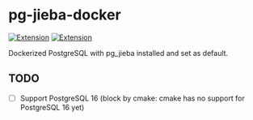 # pg-jieba-docker

[![Extension](https://img.shields.io/badge/PostgreSQL_15-build_passed-green.svg)]()
[![Extension](https://img.shields.io/badge/PostgreSQL_16-blocked-red.svg)](#TODO)

Dockerized PostgreSQL with pg_jieba installed and set as default.

## TODO

- [ ] Support PostgreSQL 16 (block by cmake: cmake has no support for PostgreSQL 16 yet)